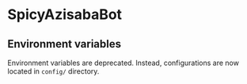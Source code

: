 # SpicyAzisabaBot

## Environment variables

Environment variables are deprecated. Instead, configurations are now located in `config/` directory.
